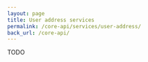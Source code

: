 ```yaml
---
layout: page
title: User address services
permalink: /core-api/services/user-address/
back_url: /core-api/
---
```


TODO
